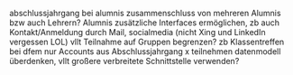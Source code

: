 abschlussjahrgang bei alumnis
zusammenschluss von mehreren Alumnis bzw auch Lehrern?
Alumnis zusätzliche Interfaces ermöglichen, zb auch Kontakt/Anmeldung durch Mail, socialmedia (nicht Xing und LinkedIn vergessen LOL)
vllt Teilnahme auf Gruppen begrenzen? zb Klassentreffen bei dfem nur Accounts aus Abschlussjahrgang x teilnehmen
datenmodell überdenken, vllt großere verbreitete Schnittstelle verwenden?
